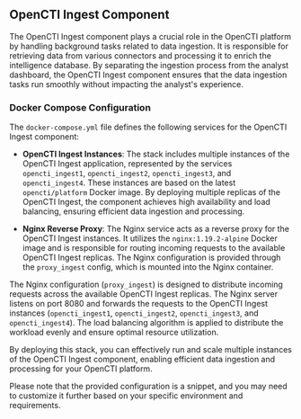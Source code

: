 <!-- OpenCTI Ingest Component Description -->

## OpenCTI Ingest Component

The OpenCTI Ingest component plays a crucial role in the OpenCTI platform by handling background tasks related to data ingestion. It is responsible for retrieving data from various connectors and processing it to enrich the intelligence database. By separating the ingestion process from the analyst dashboard, the OpenCTI Ingest component ensures that the data ingestion tasks run smoothly without impacting the analyst's experience.

### Docker Compose Configuration

The `docker-compose.yml` file defines the following services for the OpenCTI Ingest component:

- **OpenCTI Ingest Instances**: The stack includes multiple instances of the OpenCTI Ingest application, represented by the services `opencti_ingest1`, `opencti_ingest2`, `opencti_ingest3`, and `opencti_ingest4`. These instances are based on the latest `opencti/platform` Docker image. By deploying multiple replicas of the OpenCTI Ingest, the component achieves high availability and load balancing, ensuring efficient data ingestion and processing.

- **Nginx Reverse Proxy**: The Nginx service acts as a reverse proxy for the OpenCTI Ingest instances. It utilizes the `nginx:1.19.2-alpine` Docker image and is responsible for routing incoming requests to the available OpenCTI Ingest replicas. The Nginx configuration is provided through the `proxy_ingest` config, which is mounted into the Nginx container.

The Nginx configuration (`proxy_ingest`) is designed to distribute incoming requests across the available OpenCTI Ingest replicas. The Nginx server listens on port 8080 and forwards the requests to the OpenCTI Ingest instances (`opencti_ingest1`, `opencti_ingest2`, `opencti_ingest3`, and `opencti_ingest4`). The load balancing algorithm is applied to distribute the workload evenly and ensure optimal resource utilization.

By deploying this stack, you can effectively run and scale multiple instances of the OpenCTI Ingest component, enabling efficient data ingestion and processing for your OpenCTI platform.

Please note that the provided configuration is a snippet, and you may need to customize it further based on your specific environment and requirements.
